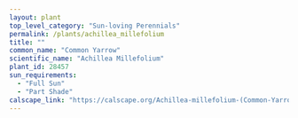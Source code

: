 ```yaml
---
layout: plant                                                              
top_level_category: "Sun-loving Perennials"
permalink: /plants/achillea_millefolium
title: ""
common_name: "Common Yarrow"
scientific_name: "Achillea Millefolium"
plant_id: 28457
sun_requirements:
  - "Full Sun"
  - "Part Shade"
calscape_link: "https://calscape.org/Achillea-millefolium-(Common-Yarrow)"
---
```


